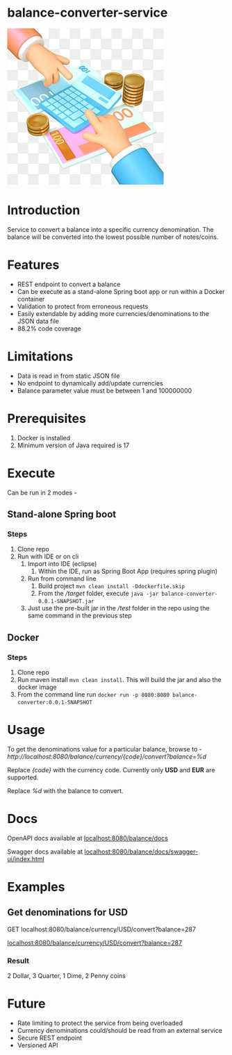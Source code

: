 balance-converter-service
========

![](logo.png)

# Introduction
Service to convert a balance into a specific currency denomination. The balance will be converted into the lowest possible number of notes/coins.

# Features

* REST endpoint to convert a balance
* Can be execute as a stand-alone Spring boot app or run within a Docker container
* Validation to protect from erroneous requests
* Easily extendable by adding more currencies/denominations to the JSON data file
* 88.2% code coverage

# Limitations

* Data is read in from static JSON file
* No endpoint to dynamically add/update currencies
* Balance parameter value must be between 1 and 100000000

# Prerequisites

1. Docker is installed
2. Minimum version of Java required is 17

# Execute

Can be run in 2 modes - 

## Stand-alone Spring boot

### Steps

1. Clone repo
2. Run with IDE or on cli
    1. Import into IDE (eclipse)
        1. Within the IDE, run as Spring Boot App (requires spring plugin)
    2. Run from command line
        1. Build project `mvn clean install -Ddockerfile.skip`
        2. From the */target* folder, execute `java -jar balance-converter-0.0.1-SNAPSHOT.jar`
    3. Just use the pre-built jar in the */test* folder in the repo using the same command in the previous step

## Docker

### Steps

1. Clone repo
2. Run maven install `mvn clean install`. This will build the jar and also the docker image
3. From the command line run `docker run -p 8080:8080 balance-converter:0.0.1-SNAPSHOT`

# Usage

To get the denominations value for a particular balance, browse to - *http://localhost:8080/balance/currency/{code}/convert?balance=%d*

Replace *{code}* with the currency code. Currently only **USD** and **EUR** are supported.

Replace *%d* with the balance to convert.

# Docs

OpenAPI docs available at [localhost:8080/balance/docs](http://localhost:8080/balance/docs)

Swagger docs available at [localhost:8080/balance/docs/swagger-ui/index.html](http://localhost:8080/balance/docs/swagger-ui/index.html)

# Examples

## Get denominations for USD

GET localhost:8080/balance/currency/USD/convert?balance=287

[localhost:8080/balance/currency/USD/convert?balance=287](http://localhost:8080/balance/currency/USD/convert?balance=287)

### Result

2 Dollar, 3 Quarter, 1 Dime, 2 Penny coins

# Future

* Rate limiting to protect the service from being overloaded
* Currency denominations could/should be read from an external service
* Secure REST endpoint
* Versioned API

